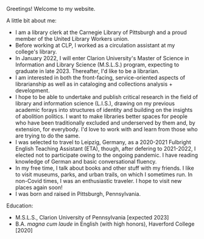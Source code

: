 Greetings! Welcome to my website. 

A little bit about me:
- I am a library clerk at the Carnegie Library of Pittsburgh and a proud member of the United Library Workers union. 
- Before working at CLP, I worked as a circulation assistant at my college's library. 
- In January 2022, I will enter Clarion University's Master of Science in Information and Library Science (M.S.L.S.) program, expecting to graduate in late 2023. Thereafter, I'd like to be a librarian.
- I am interested in both the front-facing, service-oriented aspects of librarianship as well as in cataloging and collections analysis + development. 
- I hope to be able to undertake and publish critical research in the field of library and information science (L.I.S.), drawing on my previous academic forays into structures of identity and building on the insights of abolition politics. I want to make libraries better spaces for people who have been traditionally excluded and underserved by them and, by extension, for everybody. I'd love to work with and learn from those who are trying to do the same.
- I was selected to travel to Leipzig, Germany, as a 2020-2021 Fulbright English Teaching Assistant (ETA), though, after defering to 2021-2022, I elected not to participate owing to the ongoing pandemic. I have reading knowledge of German and basic conversational fluency.
- In my free time, I talk about books and other stuff with my friends. I like to visit museums, parks, and urban trails, on which I sometimes run. In non-Covid times, I was an enthusiastic traveler. I hope to visit new places again soon!
- I was born and raised in Pittsburgh, Pennsylvania.

Education:

- M.S.L.S., Clarion University of Pennsylvania [expected 2023]
- B.A. *magna cum laude* in English (with high honors), Haverford College [2020]
